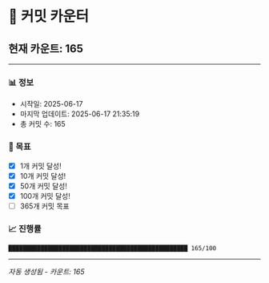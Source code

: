 # 🔢 커밋 카운터

## 현재 카운트: 165

---

### 📊 정보
- 시작일: 2025-06-17
- 마지막 업데이트: 2025-06-17 21:35:19
- 총 커밋 수: 165

### 🎯 목표
- [x] 1개 커밋 달성!
- [x] 10개 커밋 달성!
- [x] 50개 커밋 달성!
- [x] 100개 커밋 달성!
- [ ] 365개 커밋 목표

### 📈 진행률
```
██████████████████████████████████████████████████ 165/100
```

---
*자동 생성됨 - 카운트: 165*
